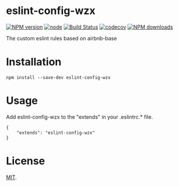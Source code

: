 # eslint-config-wzx

[![NPM version](https://img.shields.io/npm/v/eslint-config-wzx)](https://www.npmjs.com/package/eslint-config-wzx)
[![node](https://img.shields.io/node/v/eslint-config-wzx)](https://nodejs.org)
[![Build Status](https://travis-ci.com/VicSolWang/eslint-config-wzx.svg?branch=master)](https://travis-ci.com/VicSolWang/eslint-config-wzx)
[![codecov](https://codecov.io/gh/VicSolWang/eslint-config-wzx/branch/master/graph/badge.svg)](https://codecov.io/gh/VicSolWang/eslint-config-wzx)
[![NPM downloads](https://img.shields.io/npm/dt/eslint-config-wzx)](https://www.npmjs.com/package/eslint-config-wzx)

The custom eslint rules based on airbnb-base

# Installation

    npm install --save-dev eslint-config-wzx

# Usage

Add eslint-config-wzx to the "extends" in your .eslintrc.* file.

    {
        "extends": "eslint-config-wzx"
    }

# License

[MIT](LICENSE).
